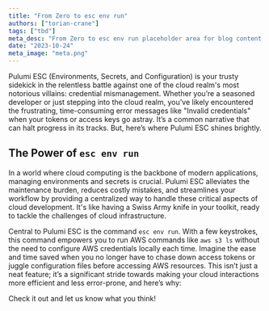 ```yaml
---
title: "From Zero to esc env run"
authors: ["torian-crane"]
tags: ["tbd"]
meta_desc: "From Zero to esc env run placeholder area for blog content."
date: "2023-10-24"
meta_image: "meta.png"
---
```


Pulumi ESC (Environments, Secrets, and Configuration) is your trusty sidekick in the relentless battle against one of the cloud realm's most notorious villains: credential mismanagement. Whether you’re a seasoned developer or just stepping into the cloud realm, you’ve likely encountered the frustrating, time-consuming error messages like "Invalid credentials" when your tokens or access keys go astray. It’s a common narrative that can halt progress in its tracks. But, here’s where Pulumi ESC shines brightly.

<!--more-->

## The Power of `esc env run`

In a world where cloud computing is the backbone of modern applications, managing environments and secrets is crucial. Pulumi ESC alleviates the maintenance burden, reduces costly mistakes, and streamlines your workflow by providing a centralized way to handle these critical aspects of cloud development. It's like having a Swiss Army knife in your toolkit, ready to tackle the challenges of cloud infrastructure.

Central to Pulumi ESC is the command `esc env run`. With a few keystrokes, this command empowers you to run AWS commands like `aws s3 ls` without the need to configure AWS credentials locally each time. Imagine the ease and time saved when you no longer have to chase down access tokens or juggle configuration files before accessing AWS resources. This isn’t just a neat feature; it’s a significant stride towards making your cloud interactions more efficient and less error-prone, and here’s why:

Check it out and let us know what you think!
